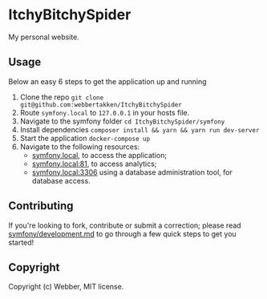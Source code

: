 # ItchyBitchySpider
My personal website.

## Usage
Below an easy 6 steps to get the application up and running

1. Clone the repo `git clone git@github.com:webbertakken/ItchyBitchySpider`
2. Route `symfony.local` to `127.0.0.1` in your hosts file. 
3. Navigate to the symfony folder `cd ItchyBitchySpider/symfony`
4. Install dependencies `composer install && yarn && yarn run dev-server`
5. Start the application `docker-compose up`
6. Navigate to the following resources:
    * [symfony.local](http://symfony.local/), to access the application;
    * [symfony.local:81](http://symfony.local:81/), to access analytics;
    * [symfony.local:3306](mysql://symfony.local) using a database administration tool, for database access.

## Contributing
If you're looking to fork, contribute or submit a correction; please read 
[symfony/development.md](symfony/development.md) to go through a few quick steps to get you started!

## Copyright
Copyright (c) Webber, MIT license.
